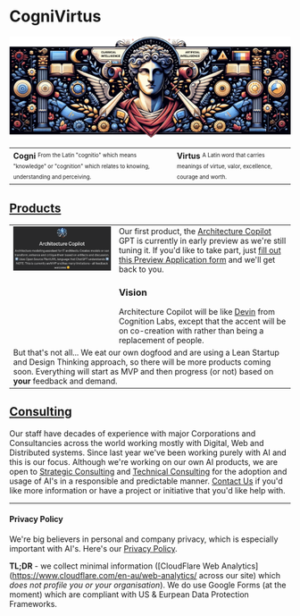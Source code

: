 # CogniVirtus

![CogniVirtus Banner](./Images/CogniVirtus%20Banner.png)

<style>
  table#noborder td {
    border: none;
    vertical-align: top;
  }
</style>

<table id="noborder">
  <tbody>
    <tr>
      <td>
        <b>Cogni</b>
        <sup><sub>From the Latin "cognitio" which means "knowledge" or "cognition" which relates to knowing, understanding and perceiving.</sub></sup>
      </td>
      <td>
        <b>Virtus</b>
        <sup><sub>A Latin word that carries meanings of virtue, valor, excellence, courage and worth.</sub></sup>
      </td>
    </tr>
  </tbody>
</table>

## [Products](./Products/products.md)
<table id="noborder">
  <tbody>
    <tr>
      <td>
        <img src="./Products/Architecture%20Copilot%20-%20MVP%20-%20header.png" alt="Architecture Copilot">
      </td>
      <td>
        Our first product, the <a href="./Products/architectureCopilot.html">Architecture Copilot</a> GPT is currently in early preview as we're still tuning it.
        If you'd like to take part, just <a href="./Products/architectureCopilotPreview.html">fill out this Preview Application form</a> and we'll get back to you.
        <h3>Vision</h3>
        Architecture Copilot will be like <a href="https://www.cognition-labs.com/blog">Devin</a> from Cognition Labs, except that the accent will be on co-creation with rather than being a replacement of people.
      </td>
    </tr>
    <tr>
      <td colspan="2">
        But that's not all... We eat our own dogfood and are using a Lean Startup and Design Thinking approach, so there will be more products coming soon. Everything will start as MVP and then progress (or not) based on <b>your</b> feedback and demand.
      </td>
    </tr>
  </tbody>
</table>

## [Consulting](Consulting/consulting.md)
Our staff have decades of experience with major Corporations and Consultancies across the world working mostly with Digital, Web and Distributed systems. Since last year we've been working purely with AI and this is our focus. Although we're working on our own AI products, we are open to [Strategic Consulting](./Consulting/strategic.md) and [Technical Consulting](./Consulting/technology.md) for the adoption and usage of AI's in a responsible and predictable manner. [Contact Us](./contact.md) if you'd like more information or have a project or initiative that you'd like help with.

---

#### Privacy Policy
We're big believers in personal and company privacy, which is especially important with AI's. Here's our [Privacy Policy](./privacypolicy.md).

**TL;DR** - we collect minimal information ([CloudFlare Web Analytics](https://www.cloudflare.com/en-au/web-analytics/ across our site) which *does not profile you or your organisation*). We do use Google Forms (at the moment) which are compliant with US & Eurpean Data Protection Frameworks.